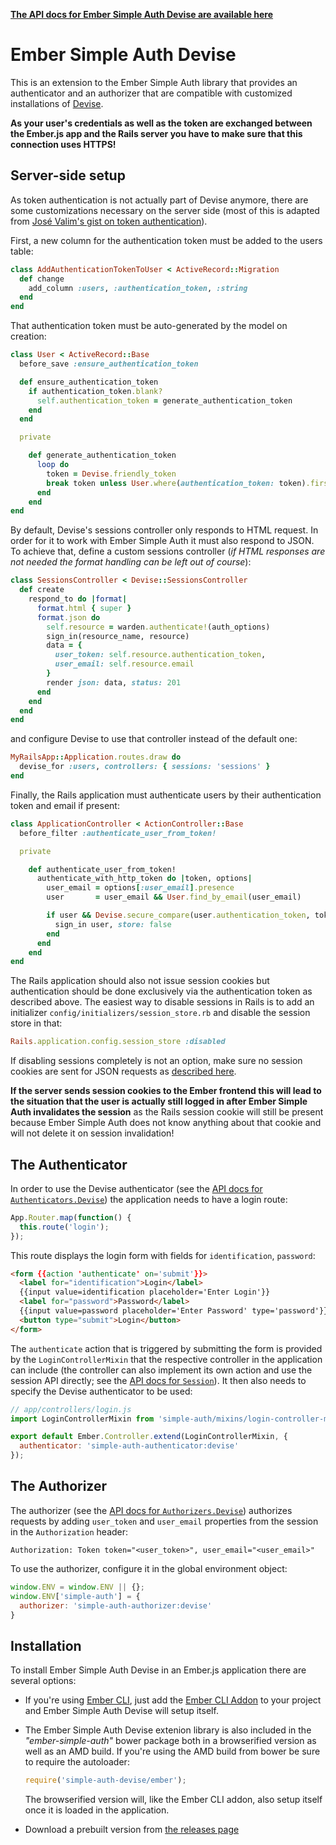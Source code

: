 __[The API docs for Ember Simple Auth Devise are available here](http://ember-simple-auth.simplabs.com/ember-simple-auth-devise-api-docs.html)__

# Ember Simple Auth Devise

This is an extension to the Ember Simple Auth library that provides an
authenticator and an authorizer that are compatible with customized
installations of [Devise](https://github.com/plataformatec/devise).

__As your user's credentials as well as the token are exchanged between the
Ember.js app and the Rails server you have to make sure that this connection
uses HTTPS!__

## Server-side setup

As token authentication is not actually part of Devise anymore, there are some
customizations necessary on the server side (most of this is adapted from
[José Valim's gist on token authentication](https://gist.github.com/josevalim/fb706b1e933ef01e4fb6)).

First, a new column for the authentication token must be added to the users
table:

```ruby
class AddAuthenticationTokenToUser < ActiveRecord::Migration
  def change
    add_column :users, :authentication_token, :string
  end
end
```

That authentication token must be auto-generated by the model on creation:

```ruby
class User < ActiveRecord::Base
  before_save :ensure_authentication_token

  def ensure_authentication_token
    if authentication_token.blank?
      self.authentication_token = generate_authentication_token
    end
  end

  private

    def generate_authentication_token
      loop do
        token = Devise.friendly_token
        break token unless User.where(authentication_token: token).first
      end
    end
end
```

By default, Devise's sessions controller only responds to HTML request. In
order for it to work with Ember Simple Auth it must also respond to JSON. To
achieve that, define a custom sessions controller (_if HTML responses are not
needed the format handling can be left out of course_):

```ruby
class SessionsController < Devise::SessionsController
  def create
    respond_to do |format|
      format.html { super }
      format.json do
        self.resource = warden.authenticate!(auth_options)
        sign_in(resource_name, resource)
        data = {
          user_token: self.resource.authentication_token,
          user_email: self.resource.email
        }
        render json: data, status: 201
      end
    end
  end
end
```

and configure Devise to use that controller instead of the default one:

```ruby
MyRailsApp::Application.routes.draw do
  devise_for :users, controllers: { sessions: 'sessions' }
end
```

Finally, the Rails application must authenticate users by their authentication
token and email if present:

```ruby
class ApplicationController < ActionController::Base
  before_filter :authenticate_user_from_token!

  private

    def authenticate_user_from_token!
      authenticate_with_http_token do |token, options|
        user_email = options[:user_email].presence
        user       = user_email && User.find_by_email(user_email)

        if user && Devise.secure_compare(user.authentication_token, token)
          sign_in user, store: false
        end
      end
    end
end
```

The Rails application should also not issue session cookies but authentication
should be done exclusively via the authentication token as described above. The
easiest way to disable sessions in Rails is to add an initializer
`config/initializers/session_store.rb` and disable the session store in that:

```rb
Rails.application.config.session_store :disabled
```

If disabling sessions completely is not an option, make sure no session cookies
are sent for JSON requests as
[described here](https://github.com/plataformatec/devise/issues/285).

__If the server sends session cookies to the Ember frontend this will lead to
the situation that the user is actually still logged in after Ember Simple Auth
invalidates the session__ as the Rails session cookie will still be present
because Ember Simple Auth does not know anything about that cookie and will not
delete it on session invalidation!

## The Authenticator

In order to use the Devise authenticator (see the
[API docs for `Authenticators.Devise`](http://ember-simple-auth.simplabs.com/ember-simple-auth-devise-api-docs.html#SimpleAuth-Authenticators-Devise))
the application needs to have a login route:

```js
App.Router.map(function() {
  this.route('login');
});
```

This route displays the login form with fields for `identification`,
`password`:

```html
<form {{action 'authenticate' on='submit'}}>
  <label for="identification">Login</label>
  {{input value=identification placeholder='Enter Login'}}
  <label for="password">Password</label>
  {{input value=password placeholder='Enter Password' type='password'}}
  <button type="submit">Login</button>
</form>
```

The `authenticate` action that is triggered by submitting the form is provided
by the `LoginControllerMixin` that the respective controller in the application
can include (the controller can also implement its own action and use the
session API directly; see the
[API docs for `Session`](http://ember-simple-auth.simplabs.com/ember-simple-auth-api-docs.html#SimpleAuth-Session)).
It then also needs to specify the Devise authenticator to be used:

```js
// app/controllers/login.js
import LoginControllerMixin from 'simple-auth/mixins/login-controller-mixin'

export default Ember.Controller.extend(LoginControllerMixin, {
  authenticator: 'simple-auth-authenticator:devise'
});
```

## The Authorizer

The authorizer (see the
[API docs for `Authorizers.Devise`](http://ember-simple-auth.simplabs.com/ember-simple-auth-devise-api-docs.html#SimpleAuth-Authorizers-Devise))
authorizes requests by adding `user_token` and `user_email` properties from the
session in the `Authorization` header:

```
Authorization: Token token="<user_token>", user_email="<user_email>"
```

To use the authorizer, configure it in the global environment object:

```js
window.ENV = window.ENV || {};
window.ENV['simple-auth'] = {
  authorizer: 'simple-auth-authorizer:devise'
}
```

## Installation

To install Ember Simple Auth Devise in an Ember.js application there are
several options:

* If you're using [Ember CLI](https://github.com/stefanpenner/ember-cli), just
  add the
  [Ember CLI Addon](https://github.com/simplabs/ember-cli-simple-auth-devise)
  to your project and Ember Simple Auth Devise will setup itself.
* The Ember Simple Auth Devise extenion library is also included in the
  _"ember-simple-auth"_ bower package both in a browserified version as well as
  an AMD build. If you're using the AMD build from bower be sure to require the
  autoloader:

  ```js
  require('simple-auth-devise/ember');
  ```

  The browserified version will, like the Ember CLI addon, also setup itself
  once it is loaded in the application.
* Download a prebuilt version from
  [the releases page](https://github.com/simplabs/ember-simple-auth/releases)
